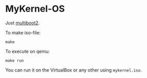 # MyKernel-OS

Just [multiboot2](https://www.gnu.org/software/grub/manual/multiboot2/multiboot.html).

To make iso-file:

```
make
```

To execute on qemu:

```
make run
```

You can run it on the VirtualBox or any other using `mykernel.iso`.
